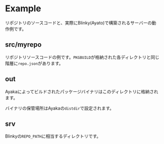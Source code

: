# Example

リポジトリのソースコードと、実際にBlinky(Ayato)で構築されるサーバーの動作例です。

## src/myrepo

リポジトリソースコードの例です。`PKGBUILD`が格納された各ディレクトリと同じ階層に`repo.json`があります。

## out

Ayakaによってビルドされたパッケージバイナリはこのディレクトリに格納されます。

バイナリの保管場所はAyakaの`distdir`で設定されます。

## srv

Blinkyの`REPO_PATH`に相当するディレクトリです。
